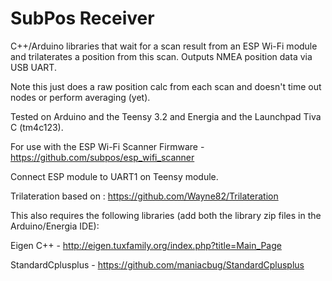 # SubPos Receiver

C++/Arduino libraries that wait for a scan result from an ESP Wi-Fi module and trilaterates a position from this scan.
Outputs NMEA position data via USB UART.

Note this just does a raw position calc from each scan and doesn't time out nodes or perform averaging (yet).

Tested on Arduino and the Teensy 3.2 and Energia and the Launchpad Tiva C (tm4c123). 

For use with the ESP Wi-Fi Scanner Firmware - https://github.com/subpos/esp_wifi_scanner

Connect ESP module to UART1 on Teensy module. 

Trilateration based on : https://github.com/Wayne82/Trilateration

This also requires the following libraries (add both the library zip files in the Arduino/Energia IDE):

Eigen C++ - http://eigen.tuxfamily.org/index.php?title=Main_Page

StandardCplusplus - https://github.com/maniacbug/StandardCplusplus

